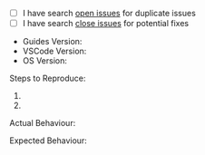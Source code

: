 - [ ] I have search [open issues](https://github.com/spywhere/vscode-guides/issues) for duplicate issues
- [ ] I have search [close issues](https://github.com/spywhere/vscode-guides/issues?q=is%3Aissue+is%3Aclosed) for potential fixes
- Guides Version:
- VSCode Version:
- OS Version:

Steps to Reproduce:

1.
2.

Actual Behaviour:

Expected Behaviour:
